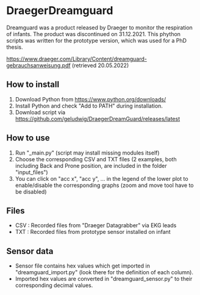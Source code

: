# DraegerDreamguard

Dreamguard was a product released by Draeger to monitor the respiration of infants. The product was discontinued on 31.12.2021. This phython scripts was written for the prototype version, which was used for a PhD thesis.

https://www.draeger.com/Library/Content/dreamguard-gebrauchsanweisung.pdf (retrieved 20.05.2022)

## How to install
1) Download Python from https://www.python.org/downloads/
2) Install Python and check "Add to PATH" during installation.
3) Download script via https://github.com/geludwig/DraegerDreamGuard/releases/latest

## How to use
1) Run "_main.py" (script may install missing modules itself)
2) Choose the corresponding CSV and TXT files (2 examples, both including Back and Prone position, are included in the folder "input_files")
3) You can click on "acc x", "acc y", ... in the legend of the lower plot to enable/disable the corresponding graphs (zoom and move tool have to be disabled)

## Files
- CSV : Recorded files from "Draeger Datagrabber" via EKG leads
- TXT : Recorded files from prototype sensor installed on infant

## Sensor data
- Sensor file contains hex values which get imported in "dreamguard_import.py" (look there for the definition of each column).
- Imported hex values are converted in "dreamguard_sensor.py" to their corresponding decimal values.
